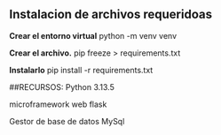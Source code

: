 ## Instalacion de archivos requeridoas

**Crear el entorno virtual**
python -m venv venv

**Crear el archivo.**
pip freeze > requirements.txt

**Instalarlo**
pip install -r requirements.txt

##RECURSOS:
Python 3.13.5

microframework web
flask

Gestor de base de datos
MySql